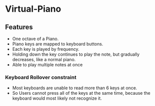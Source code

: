# Virtual-Piano

## Features
- One octave of a Piano.
- Piano keys are mapped to keyboard buttons.
- Each key is played by frequency.
- Holding down the key continues to play the note, but gradually decreases, like a normal piano.
- Able to play multiple notes at once

### Keyboard Rollover constraint
  - Most keyboards are unable to read more than 6 keys at once.
  - So Users cannot press all of the keys at the same time, because the keyboard would most likely not recognize it.
